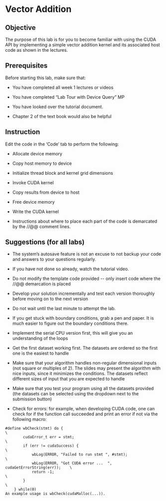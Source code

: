 # Vector Addition
## Objective
The purpose of this lab is for you to become familiar with using the CUDA API by implementing a simple vector addition kernel and its associated host code as shown in the lectures.

## Prerequisites
Before starting this lab, make sure that:

- You have completed all week 1 lectures or videos

- You have completed “Lab Tour with Device Query” MP

- You have looked over the tutorial document.

- Chapter 2 of the text book would also be helpful

## Instruction
Edit the code in the ‘Code’ tab to perform the following:

- Allocate device memory

- Copy host memory to device

- Initialize thread block and kernel grid dimensions

- Invoke CUDA kernel

- Copy results from device to host

- Free device memory

- Write the CUDA kernel

- Instructions about where to place each part of the code is demarcated by the //@@ comment lines.

## Suggestions (for all labs)
- The system’s autosave feature is not an excuse to not backup your code and answers to your questions regularly.

- If you have not done so already, watch the tutorial video.

- Do not modify the template code provided -- only insert code where the //@@ demarcation is placed

- Develop your solution incrementally and test each version thoroughly before moving on to the next version

- Do not wait until the last minute to attempt the lab.

- If you get stuck with boundary conditions, grab a pen and paper. It is much easier to figure out the boundary conditions there.

- Implement the serial CPU version first, this will give you an understanding of the loops

- Get the first dataset working first. The datasets are ordered so the first one is the easiest to handle

- Make sure that your algorithm handles non-regular dimensional inputs (not square or multiples of 2). The slides may present the algorithm with nice inputs, since it minimizes the conditions. The datasets reflect different sizes of input that you are expected to handle

- Make sure that you test your program using all the datasets provided (the datasets can be selected using the dropdown next to the submission button)

- Check for errors: for example, when developing CUDA code, one can check for if the function call succeeded and print an error if not via the following macro:
```
#define wbCheck(stmt) do {                                                    \
        cudaError_t err = stmt;                                               \
        if (err != cudaSuccess) {                                             \
            wbLog(ERROR, "Failed to run stmt ", #stmt);                       \
            wbLog(ERROR, "Got CUDA error ...  ", cudaGetErrorString(err));    \
            return -1;                                                        \
        }                                                                     \
    } while(0)
An example usage is wbCheck(cudaMalloc(...)).
```
